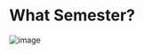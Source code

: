 <h1>What Semester?</h1>

![image](https://github.com/user-attachments/assets/5753f2eb-ec25-4ffe-8bba-ba0349e1c0a9)
